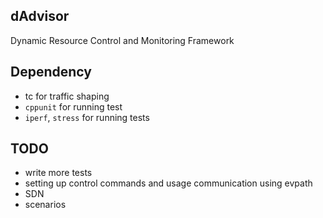## dAdvisor
Dynamic Resource Control and Monitoring Framework

## Dependency
* tc for traffic shaping
* `cppunit` for running test
* `iperf`, `stress` for running tests

## TODO
* write more tests
* setting up control commands and usage communication using evpath
* SDN
* scenarios
